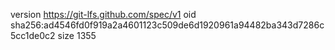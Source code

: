 version https://git-lfs.github.com/spec/v1
oid sha256:ad4546fd0f919a2a4601123c509de6d1920961a94482ba343d7286c5cc1de0c2
size 1355
